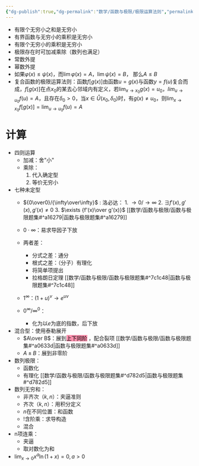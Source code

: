 ```yaml
---
{"dg-publish":true,"dg-permalink":"数学/函数与极限/极限运算法则","permalink":"/数学/函数与极限/极限运算法则/","dgHomeLink":true,"dgPassFrontmatter":false}
---
```



- 有限个无穷小之和是无穷小
- 有界函数与无穷小的乘积是无穷小
- 有限个无穷小的乘积是无穷小
- 极限存在时可加减乘除（数列也满足）
- 常数外提
- 幂数外提
- 如果$\varphi(x) \leq \psi(x)$，而$\lim\varphi(x)=A$，$\lim\psi(x)=B$， 那么$A\leq B$
- 复合函数的极限运算法则：函数$f[g(x)]$由函数$u=g(x)$与函数$y=f(u)$复合而成，$f[g(x)]$在点$x_0$的某去心邻域内有定义，若$\lim_{x\rightarrow x_0}g(x)=u_0$，$lim_{u\rightarrow u_0}f(u)=A$，且存在$\delta_0>0$，当$x\in\mathring{U}(x_0,\delta_0)$时，有$g(x)\neq u_0$，则$\lim_{x\rightarrow x_0}f[g(x)]=\lim_{u\rightarrow u_0}f(u)=A$

# 计算
- 四则运算
	- 加减：舍"小"
	- 乘除：
		1. 代入确定型
		2. 等价无穷小
- 七种未定型
	- ${0\over0}/{\infty\over\infty}$ :
		洛必达：
			1. $\rightarrow0/\rightarrow\infty$
			2. $\exists f'(x),g'(x),g'(x)\neq0$
			3. $\exists {f'(x)\over g'(x)}$ [[数学/函数与极限/函数与极限题集#^a16279|函数与极限题集#^a16279]] 

	- $0\cdot\infty$：易求导因子下放
	- 两者差：
		- 分式之差：通分
		- 根式之差：（分子）有理化
		- 将简单项提出
		- 拉格朗日定理 [[数学/函数与极限/函数与极限题集#^7c1c48|函数与极限题集#^7c1c48]]
	- $1^\infty$：$(1+u)^v\rightarrow e^{uv}$
	- $0^\infty/\infty^0$：
		- 化为以$e$为底的指数，后下放
- 混合型：使用泰勒展开
	- $A\over B$：展到<mark style="background: #FF5582A6;">上下同阶</mark> ，配合裂项 [[数学/函数与极限/函数与极限题集#^a0633d|函数与极限题集#^a0633d]]
	- $A\pm B$：展到非零阶
- 数列极限：
	- 函数化
	- 有理化 [[数学/函数与极限/函数与极限题集#^d782d5|函数与极限题集#^d782d5]]
- 数列无穷和：
	- 非齐次（$k,n$）：夹逼准则
	- 齐次（$k,n$）：用积分定义
	- $n$在不同位置：和函数
	- $!$含阶乘：求导构造
	- 混合
- n项连乘：
	- 夹逼
	- 取对数化为和
- ${ {\lim_{x\rightarrow0} } } x^a \ln(1+x)=0,a>0$

